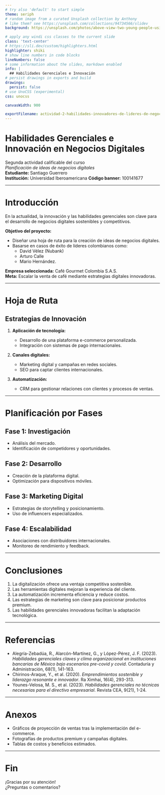 ```yaml
---
# try also 'default' to start simple
theme: seriph
# random image from a curated Unsplash collection by Anthony
# like them? see https://unsplash.com/collections/94734566/slidev
background: https://unsplash.com/photos/above-view-two-young-people-using-laptop-computer-and-digital-tablet-on-white-office-desk-GP5EziJ_Cdo

# apply any windi css classes to the current slide
class: 'text-center'
# https://sli.dev/custom/highlighters.html
highlighter: shiki
# show line numbers in code blocks
lineNumbers: false
# some information about the slides, markdown enabled
info: |
  ## Habilidades Gerenciales e Innovación
# persist drawings in exports and build
drawings:
  persist: false
# use UnoCSS (experimental)
css: unocss

canvasWidth: 900

exportFilename: actividad-2-habilidades-innovadores-de-lideres-de-negocio
---
```


# Habilidades Gerenciales e Innovación en Negocios Digitales

Segunda actividad calificable del curso  
*Planificación de ideas de negocios digitales*  
**Estudiante:** Santiago Guerrero  
**Institución:** Universidad Iberoamericana
**Código banner:** 100141677

---

# Introducción

En la actualidad, la innovación y las habilidades gerenciales son clave para el desarrollo de negocios digitales sostenibles y competitivos.

**Objetivo del proyecto:**
- Diseñar una hoja de ruta para la creación de ideas de negocios digitales.
- Basarse en casos de éxito de líderes colombianos como:
  - David Vélez (Nubank)
  - Arturo Calle
  - Mario Hernández.

**Empresa seleccionada:** Café Gourmet Colombia S.A.S.  
**Meta:** Escalar la venta de café mediante estrategias digitales innovadoras.

---

# Hoja de Ruta

## Estrategias de Innovación

1. **Aplicación de tecnología:**
   - Desarrollo de una plataforma e-commerce personalizada.
   - Integración con sistemas de pago internacionales.

2. **Canales digitales:**
   - Marketing digital y campañas en redes sociales.
   - SEO para captar clientes internacionales.

3. **Automatización:**
   - CRM para gestionar relaciones con clientes y procesos de ventas.

---

# Planificación por Fases

## Fase 1: Investigación
- Análisis del mercado.
- Identificación de competidores y oportunidades.

## Fase 2: Desarrollo
- Creación de la plataforma digital.
- Optimización para dispositivos móviles.

## Fase 3: Marketing Digital
- Estrategias de storytelling y posicionamiento.
- Uso de influencers especializados.

## Fase 4: Escalabilidad
- Asociaciones con distribuidores internacionales.
- Monitoreo de rendimiento y feedback.

---

# Conclusiones

1. La digitalización ofrece una ventaja competitiva sostenible.
2. Las herramientas digitales mejoran la experiencia del cliente.
3. La automatización incrementa eficiencia y reduce costos.
4. Las estrategias de marketing son clave para posicionar productos premium.
5. Las habilidades gerenciales innovadoras facilitan la adaptación tecnológica.

---

# Referencias

- Alegría-Zebadúa, R., Alarcón-Martínez, G., y López-Pérez, J. F. (2023). *Habilidades gerenciales claves y clima organizacional en instituciones bancarias de México bajo escenarios pre-covid y covid*. Contaduría y Administración, 68(1), 141-163.
- Chirinos-Araque, Y., et al. (2020). *Emprendimientos sostenible y liderazgo resonante e innovador*. Ra Ximhai, 16(4), 293-313.
- Younes-Velosa, M. S., et al. (2023). *Habilidades gerenciales no técnicas necesarias para el directivo empresarial*. Revista CEA, 9(21), 1-24.

---

# Anexos

- Gráficos de proyección de ventas tras la implementación del e-commerce.
- Fotografías de productos premium y campañas digitales.
- Tablas de costos y beneficios estimados.

---

# Fin

¡Gracias por su atención!  
¿Preguntas o comentarios?